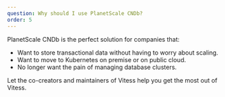 ```yaml
---
question: Why should I use PlanetScale CNDb?
order: 5
---
```




PlanetScale CNDb is the perfect solution for companies that:

- Want to store transactional data without having to worry about scaling.
- Want to move to Kubernetes on premise or on public cloud.
- No longer want the pain of managing database clusters.

Let the co-creators and maintainers of Vitess help you get the most out of Vitess.
